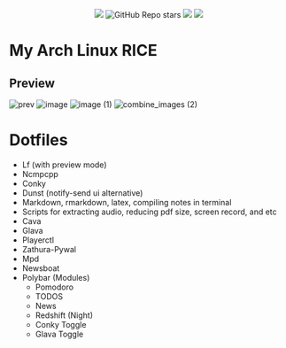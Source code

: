 <p align="center">
<a href="https://github.com/rahriver/Arch-Linux/master/LICENSE"><img src="https://img.shields.io/static/v1.svg?style=flat&label=License&message=MIT&logoColor=eceff4&logo=github&colorA=black&colorB=green"/></a>
<img alt="GitHub Repo stars" src="https://img.shields.io/github/stars/rahriver/Arch-Linux">
<img src="https://img.shields.io/github/commit-activity/m/rahriver/Arch-Linux">
<a href="https://github.com/rahriver/Arch-Linux/graphs/contributors"><img src="https://img.shields.io/github/contributors/rahriver/Arch-Linux"></a>
</p>

# My Arch Linux RICE
## Preview

![prev](https://user-images.githubusercontent.com/89016694/207642126-9acaa743-efcc-4982-84d0-2bb9924235fa.png)
![image](https://user-images.githubusercontent.com/89016694/205252524-98c5e128-2ec3-4725-9def-d14c8c65edbc.png)
![image (1)](https://user-images.githubusercontent.com/89016694/205252536-941b4e54-0987-4356-ad34-eae06465449d.png)
![combine_images (2)](https://user-images.githubusercontent.com/89016694/205252605-3f7bb8a7-8a89-4a1e-8fed-d4210890fafe.png)

# Dotfiles

- Lf (with preview mode)
- Ncmpcpp
- Conky
- Dunst (notify-send ui alternative)
- Markdown, rmarkdown, latex, compiling notes in terminal
- Scripts for extracting audio, reducing pdf size, screen record, and etc
- Cava
- Glava
- Playerctl
- Zathura-Pywal
- Mpd
- Newsboat
- Polybar (Modules)
  - Pomodoro
  - TODOS
  - News
  - Redshift (Night)
  - Conky Toggle
  - Glava Toggle

